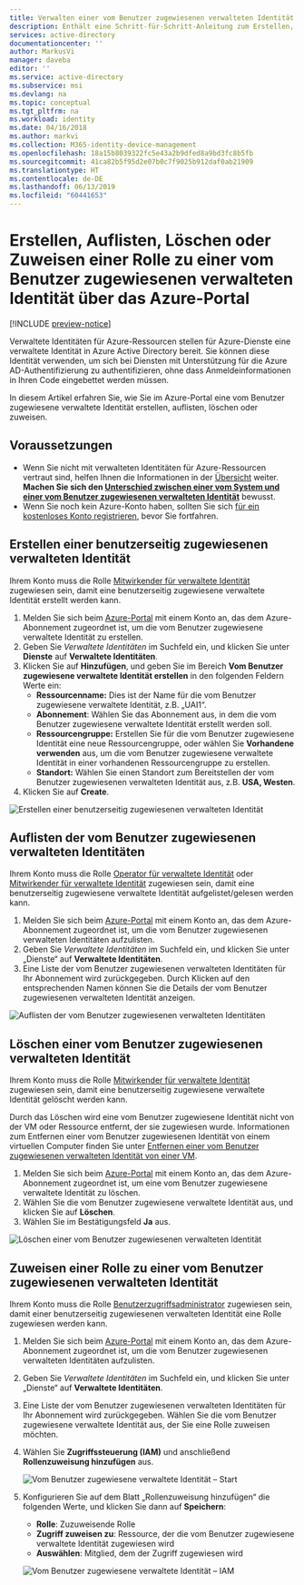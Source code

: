 ```yaml
---
title: Verwalten einer vom Benutzer zugewiesenen verwalteten Identität über das Azure-Portal
description: Enthält eine Schritt-für-Schritt-Anleitung zum Erstellen, Auflisten, Löschen und Zuweisen einer vom Benutzer zugewiesenen verwalteten Identität.
services: active-directory
documentationcenter: ''
author: MarkusVi
manager: daveba
editor: ''
ms.service: active-directory
ms.subservice: msi
ms.devlang: na
ms.topic: conceptual
ms.tgt_pltfrm: na
ms.workload: identity
ms.date: 04/16/2018
ms.author: markvi
ms.collection: M365-identity-device-management
ms.openlocfilehash: 18a15b8039322fc5e43a2b9dfed8a9bd3fc8b5fb
ms.sourcegitcommit: 41ca82b5f95d2e07b0c7f9025b912daf0ab21909
ms.translationtype: HT
ms.contentlocale: de-DE
ms.lasthandoff: 06/13/2019
ms.locfileid: "60441653"
---
```

# <a name="create-list-delete-or-assign-a-role-to-a-user-assigned-managed-identity-using-the-azure-portal"></a>Erstellen, Auflisten, Löschen oder Zuweisen einer Rolle zu einer vom Benutzer zugewiesenen verwalteten Identität über das Azure-Portal

[!INCLUDE [preview-notice](~/includes/active-directory-msi-preview-notice-ua.md)]

Verwaltete Identitäten für Azure-Ressourcen stellen für Azure-Dienste eine verwaltete Identität in Azure Active Directory bereit. Sie können diese Identität verwenden, um sich bei Diensten mit Unterstützung für die Azure AD-Authentifizierung zu authentifizieren, ohne dass Anmeldeinformationen in Ihren Code eingebettet werden müssen. 

In diesem Artikel erfahren Sie, wie Sie im Azure-Portal eine vom Benutzer zugewiesene verwaltete Identität erstellen, auflisten, löschen oder zuweisen.

## <a name="prerequisites"></a>Voraussetzungen

- Wenn Sie nicht mit verwalteten Identitäten für Azure-Ressourcen vertraut sind, helfen Ihnen die Informationen in der [Übersicht](overview.md) weiter. **Machen Sie sich den [Unterschied zwischen einer vom System und einer vom Benutzer zugewiesenen verwalteten Identität](overview.md#how-does-it-work)** bewusst.
- Wenn Sie noch kein Azure-Konto haben, sollten Sie sich [für ein kostenloses Konto registrieren](https://azure.microsoft.com/free/), bevor Sie fortfahren.

## <a name="create-a-user-assigned-managed-identity"></a>Erstellen einer benutzerseitig zugewiesenen verwalteten Identität

Ihrem Konto muss die Rolle [Mitwirkender für verwaltete Identität](/azure/role-based-access-control/built-in-roles#managed-identity-contributor) zugewiesen sein, damit eine benutzerseitig zugewiesene verwaltete Identität erstellt werden kann.

1. Melden Sie sich beim [Azure-Portal](https://portal.azure.com) mit einem Konto an, das dem Azure-Abonnement zugeordnet ist, um die vom Benutzer zugewiesene verwaltete Identität zu erstellen.
2. Geben Sie *Verwaltete Identitäten* im Suchfeld ein, und klicken Sie unter **Dienste** auf **Verwaltete Identitäten**.
3. Klicken Sie auf **Hinzufügen**, und geben Sie im Bereich **Vom Benutzer zugewiesene verwaltete Identität erstellen** in den folgenden Feldern Werte ein:
   - **Ressourcenname:** Dies ist der Name für die vom Benutzer zugewiesene verwaltete Identität, z.B. „UAI1“.
   - **Abonnement**: Wählen Sie das Abonnement aus, in dem die vom Benutzer zugewiesene verwaltete Identität erstellt werden soll.
   - **Ressourcengruppe:** Erstellen Sie für die vom Benutzer zugewiesene Identität eine neue Ressourcengruppe, oder wählen Sie **Vorhandene verwenden** aus, um die vom Benutzer zugewiesene verwaltete Identität in einer vorhandenen Ressourcengruppe zu erstellen.
   - **Standort:** Wählen Sie einen Standort zum Bereitstellen der vom Benutzer zugewiesenen verwalteten Identität aus, z.B. **USA, Westen**.
4. Klicken Sie auf **Create**.

![Erstellen einer benutzerseitig zugewiesenen verwalteten Identität](./media/how-to-manage-ua-identity-portal/create-user-assigned-managed-identity-portal.png)

## <a name="list-user-assigned-managed-identities"></a>Auflisten der vom Benutzer zugewiesenen verwalteten Identitäten

Ihrem Konto muss die Rolle [Operator für verwaltete Identität](/azure/role-based-access-control/built-in-roles#managed-identity-operator) oder [Mitwirkender für verwaltete Identität](/azure/role-based-access-control/built-in-roles#managed-identity-contributor) zugewiesen sein, damit eine benutzerseitig zugewiesene verwaltete Identität aufgelistet/gelesen werden kann.

1. Melden Sie sich beim [Azure-Portal](https://portal.azure.com) mit einem Konto an, das dem Azure-Abonnement zugeordnet ist, um die vom Benutzer zugewiesenen verwalteten Identitäten aufzulisten.
2. Geben Sie *Verwaltete Identitäten* im Suchfeld ein, und klicken Sie unter „Dienste“ auf **Verwaltete Identitäten**.
3. Eine Liste der vom Benutzer zugewiesenen verwalteten Identitäten für Ihr Abonnement wird zurückgegeben.  Durch Klicken auf den entsprechenden Namen können Sie die Details der vom Benutzer zugewiesenen verwalteten Identität anzeigen.

![Auflisten der vom Benutzer zugewiesenen verwalteten Identitäten](./media/how-to-manage-ua-identity-portal/list-user-assigned-managed-identity-portal.png)

## <a name="delete-a-user-assigned-managed-identity"></a>Löschen einer vom Benutzer zugewiesenen verwalteten Identität

Ihrem Konto muss die Rolle [Mitwirkender für verwaltete Identität](/azure/role-based-access-control/built-in-roles#managed-identity-contributor) zugewiesen sein, damit eine benutzerseitig zugewiesene verwaltete Identität gelöscht werden kann.

Durch das Löschen wird eine vom Benutzer zugewiesene Identität nicht von der VM oder Ressource entfernt, der sie zugewiesen wurde.  Informationen zum Entfernen einer vom Benutzer zugewiesenen Identität von einem virtuellen Computer finden Sie unter [Entfernen einer vom Benutzer zugewiesenen verwalteten Identität von einer VM](/azure/active-directory/managed-identities-azure-resources/qs-configure-portal-windows-vm#remove-a-user-assigned-managed-identity-from-a-vm).

1. Melden Sie sich beim [Azure-Portal](https://portal.azure.com) mit einem Konto an, das dem Azure-Abonnement zugeordnet ist, um eine vom Benutzer zugewiesene verwaltete Identität zu löschen.
2. Wählen Sie die vom Benutzer zugewiesene verwaltete Identität aus, und klicken Sie auf **Löschen**.
3. Wählen Sie im Bestätigungsfeld **Ja** aus.

![Löschen einer vom Benutzer zugewiesenen verwalteten Identität](./media/how-to-manage-ua-identity-portal/delete-user-assigned-managed-identity-portal.png)

## <a name="assign-a-role-to-a-user-assigned-managed-identity"></a>Zuweisen einer Rolle zu einer vom Benutzer zugewiesenen verwalteten Identität 

Ihrem Konto muss die Rolle [Benutzerzugriffsadministrator](/azure/role-based-access-control/built-in-roles#user-access-administrator) zugewiesen sein, damit einer benutzerseitig zugewiesenen verwalteten Identität eine Rolle zugewiesen werden kann.

1. Melden Sie sich beim [Azure-Portal](https://portal.azure.com) mit einem Konto an, das dem Azure-Abonnement zugeordnet ist, um die vom Benutzer zugewiesenen verwalteten Identitäten aufzulisten.
2. Geben Sie *Verwaltete Identitäten* im Suchfeld ein, und klicken Sie unter „Dienste“ auf **Verwaltete Identitäten**.
3. Eine Liste der vom Benutzer zugewiesenen verwalteten Identitäten für Ihr Abonnement wird zurückgegeben.  Wählen Sie die vom Benutzer zugewiesene verwaltete Identität aus, der Sie eine Rolle zuweisen möchten.
4. Wählen Sie **Zugriffssteuerung (IAM)** und anschließend **Rollenzuweisung hinzufügen** aus.

   ![Vom Benutzer zugewiesene verwaltete Identität – Start](./media/how-to-manage-ua-identity-portal/assign-role-screenshot1.png)

5. Konfigurieren Sie auf dem Blatt „Rollenzuweisung hinzufügen“ die folgenden Werte, und klicken Sie dann auf **Speichern**:
   - **Rolle**: Zuzuweisende Rolle
   - **Zugriff zuweisen zu**: Ressource, der die vom Benutzer zugewiesene verwaltete Identität zugewiesen wird
   - **Auswählen**: Mitglied, dem der Zugriff zugewiesen wird
   
   ![Vom Benutzer zugewiesene verwaltete Identität – IAM](./media/how-to-manage-ua-identity-portal/assign-role-screenshot2.png)  
